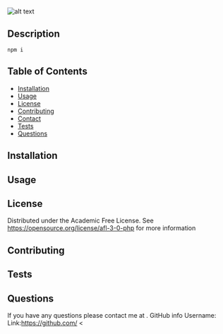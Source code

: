#  
![alt text](https://img.shields.io/badge/License-Academic_Free_License-blue)

## Description
```
npm i
```

## Table of Contents

<ul>
  <li><a href="#Installation">Installation</a></li>
  <li><a href="#usage">Usage</a></li>
  <li><a href="#license">License</a></li>
  <li><a href="#contributing">Contributing</a></li>
  <li><a href="#contact">Contact</a></li>
  <li><a href="#tests">Tests</a></li>
  <li><a href="#questions">Questions</a></li>
</ul>
  

## Installation


## Usage


## License
Distributed under the Academic Free License. See https://opensource.org/license/afl-3-0-php for more information

## Contributing


## Tests


## Questions
If you have any questions please contact me at .
GitHub info
Username:  
Link:https://github.com/
<
  
  
